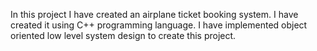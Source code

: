 In this project I have created an airplane ticket booking system. I have created it using C++ programming language. I have implemented object oriented low level system design to create this project.
